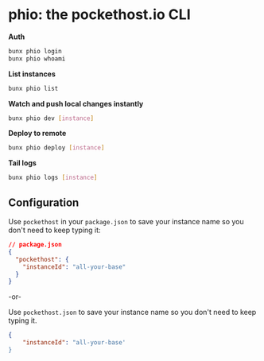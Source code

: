 # phio: the pockethost.io CLI

**Auth**

```bash
bunx phio login
bunx phio whoami
```

**List instances**

```bash
bunx phio list
```

**Watch and push local changes instantly**

```bash
bunx phio dev [instance]
```

**Deploy to remote**

```bash
bunx phio deploy [instance]
```

**Tail logs**

```bash
bunx phio logs [instance]
```

## Configuration

Use `pockethost` in your `package.json` to save your instance name so you don't need to keep typing it:

```json
// package.json
{
  "pockethost": {
    "instanceId": "all-your-base"
  }
}
```

-or-

Use `pockethost.json` to save your instance name so you don't need to keep typing it.

```json
{
    "instanceId": "all-your-base'
}
```
